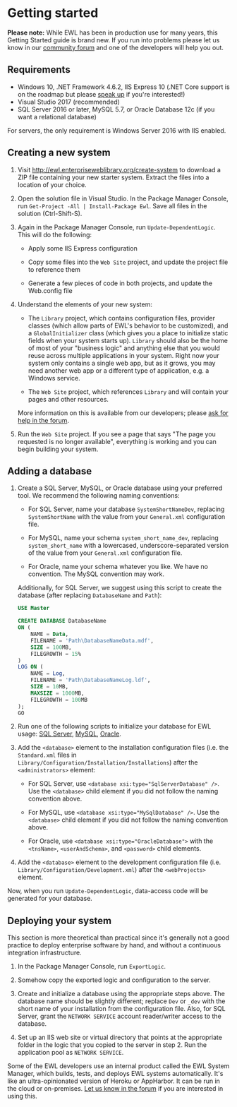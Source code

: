 # Getting started

**Please note:** While EWL has been in production use for many years, this Getting Started guide is brand new. If you run into problems please let us know in our [community forum](https://community.enterpriseweblibrary.org/) and one of the developers will help you out.


## Requirements

*	Windows 10, .NET Framework 4.6.2, IIS Express 10 (.NET Core support is on the roadmap but please [speak up](https://community.enterpriseweblibrary.org/) if you're interested!)
*	Visual Studio 2017 (recommended)
* SQL Server 2016 or later, MySQL 5.7, or Oracle Database 12c (if you want a relational database)

For servers, the only requirement is Windows Server 2016 with IIS enabled.


## Creating a new system

1.	Visit http://ewl.enterpriseweblibrary.org/create-system to download a ZIP file containing your new starter system. Extract the files into a location of your choice.

2.	Open the solution file in Visual Studio. In the Package Manager Console, run `Get-Project -All | Install-Package Ewl`. Save all files in the solution (Ctrl-Shift-S).

3.	Again in the Package Manager Console, run `Update-DependentLogic`. This will do the following:

	*	Apply some IIS Express configuration

	*	Copy some files into the `Web Site` project, and update the project file to reference them

	*	Generate a few pieces of code in both projects, and update the Web.config file

4.	Understand the elements of your new system:

	*	The `Library` project, which contains configuration files, provider classes (which allow parts of EWL's behavior to be customized), and a `GlobalInitializer` class (which gives you a place to initialize static fields when your system starts up). `Library` should also be the home of most of your "business logic" and anything else that you would reuse across multiple applications in your system. Right now your system only contains a single web app, but as it grows, you may need another web app or a different type of application, e.g. a Windows service.

	*	The `Web Site` project, which references `Library` and will contain your pages and other resources.

	More information on this is available from our developers; please [ask for help in the forum](https://community.enterpriseweblibrary.org/).

5.	Run the `Web Site` project. If you see a page that says "The page you requested is no longer available", everything is working and you can begin building your system.


## Adding a database

1.	Create a SQL Server, MySQL, or Oracle database using your preferred tool. We recommend the following naming conventions:

	*	For SQL Server, name your database `SystemShortNameDev`, replacing `SystemShortName` with the value from your `General.xml` configuration file.

	*	For MySQL, name your schema `system_short_name_dev`, replacing `system_short_name` with a lowercased, underscore-separated version of the value from your `General.xml` configuration file.

	*	For Oracle, name your schema whatever you like. We have no convention. The MySQL convention may work.

	Additionally, for SQL Server, we suggest using this script to create the database (after replacing `DatabaseName` and `Path`):

	```SQL
	USE Master

	CREATE DATABASE DatabaseName
	ON (
		NAME = Data,
		FILENAME = 'Path\DatabaseNameData.mdf',
		SIZE = 100MB,
		FILEGROWTH = 15%
	)
	LOG ON (
		NAME = Log,
		FILENAME = 'Path\DatabaseNameLog.ldf',
		SIZE = 10MB,
		MAXSIZE = 1000MB,
		FILEGROWTH = 100MB
	);
	GO
	```

2.	Run one of the following scripts to initialize your database for EWL usage: [SQL Server](GettingStartedSupplements/DatabaseInitScripts.md#sql-server), [MySQL](GettingStartedSupplements/DatabaseInitScripts.md#mysql), [Oracle](GettingStartedSupplements/DatabaseInitScripts.md#oracle).

3.	Add the `<database>` element to the installation configuration files (i.e. the `Standard.xml` files in `Library/Configuration/Installation/Installations`) after the `<administrators>` element:

	* For SQL Server, use `<database xsi:type="SqlServerDatabase" />`. Use the `<database>` child element if you did not follow the naming convention above.

	* For MySQL, use `<database xsi:type="MySqlDatabase" />`. Use the `<database>` child element if you did not follow the naming convention above.

	* For Oracle, use `<database xsi:type="OracleDatabase">` with the `<tnsName>`, `<userAndSchema>`, and `<password>` child elements.

4.	Add the `<database>` element to the development configuration file (i.e. `Library/Configuration/Development.xml`) after the `<webProjects>` element.

Now, when you run `Update-DependentLogic`, data-access code will be generated for your database.


## Deploying your system

This section is more theoretical than practical since it's generally not a good practice to deploy enterprise software by hand, and without a continuous integration infrastructure.

1.	In the Package Manager Console, run `ExportLogic`.

2.	Somehow copy the exported logic and configuration to the server.

3.	Create and initialize a database using the appropriate steps above. The database name should be slightly different; replace `Dev` or `_dev` with the short name of your installation from the configuration file. Also, for SQL Server, grant the `NETWORK SERVICE` account reader/writer access to the database.

4.	Set up an IIS web site or virtual directory that points at the appropriate folder in the logic that you copied to the server in step 2. Run the application pool as `NETWORK SERVICE`.

Some of the EWL developers use an internal product called the EWL System Manager, which builds, tests, and deploys EWL systems automatically. It's like an ultra-opinionated version of Heroku or AppHarbor. It can be run in the cloud or on-premises. [Let us know in the forum](https://community.enterpriseweblibrary.org/) if you are interested in using this.